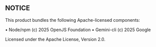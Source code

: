 NOTICE
-----------------------------------------------------------------
This product bundles the following Apache-licensed components:

  • Node/npm (c) 2025 OpenJS Foundation
  • Gemini-cli     (c) 2025 Google

Licensed under the Apache License, Version 2.0.

